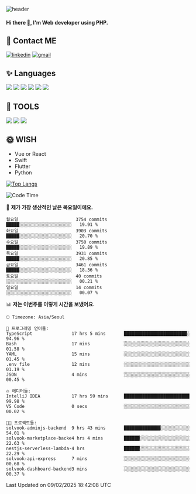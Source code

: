![header](https://capsule-render.vercel.app/api?type=waving&color=auto&height=300&section=header&text=Elin&fontSize=90&animation=twinkling)

#### Hi there 👋, I'm <b>Web developer</b> using PHP. ####

<!--
- 🔭 I’m currently working on Uniwill
- 🌱 I’m currently learning Vue or React or Python.
-->

<!---#### I am PHP developer --->

## 💌 Contact ME ###
[<img src='https://img.shields.io/badge/-EunjiKo-%230A66C2?style=flat-square&logo=LinkedIn&logoColor=white' alt='linkedin'>](https://www.linkedin.com/in/https://www.linkedin.com/in/eunji-ko-00a907164//)  [<img src='https://img.shields.io/badge/-einee214%40gmail.com-%23EA4335?style=flat-square&logo=Gmail&logoColor=white' alt='gmail'>](einee214@gmail.com)  


## ✨ Languages
<img src='https://img.shields.io/badge/-PHP-%23777BB4?style=for-the-badge&logo=PHP&logoColor=white'> <img src='https://img.shields.io/badge/-Laravel-%23FF2D20?style=for-the-badge&logo=Laravel&logoColor=white'> <img src='https://img.shields.io/badge/Jquery-%230769AD?style=for-the-badge&logo=Jquery&logoColor=white'> <img src='https://img.shields.io/badge/CSS3-%231572B6?style=for-the-badge&logo=CSS3&logoColor=white'> <img src='https://img.shields.io/badge/Bootstrap-%237952B3?style=for-the-badge&logo=Bootstrap&logoColor=white' > <img src='https://img.shields.io/badge/MySQL-%234479A1?style=for-the-badge&logo=MySQL&logoColor=white' >

## 🌷 TOOLS
<img src='https://img.shields.io/badge/PHPSTORM-%23000000?style=for-the-badge&logo=PhpStorm&logoColor=white' > <img src='https://img.shields.io/badge/GitLab-%23FCA121?style=for-the-badge&logo=GitLab&logoColor=white' > <img src='https://img.shields.io/badge/GitHub-%23181717?style=for-the-badge&logo=GitHub&logoColor=white'>


## 🌞 WISH
- Vue or React
- Swift
- Flutter
- Python


[![Top Langs](https://github-readme-stats.vercel.app/api/top-langs/?username=ein214&layout=compact)](https://github.com/anuraghazra/github-readme-stats)

<!--START_SECTION:waka-->
![Code Time](http://img.shields.io/badge/Code%20Time-4%2C038%20hrs%2021%20mins-blue)

📅 **제가 가장 생산적인 날은 목요일이에요.** 

```text
월요일                      3754 commits        █████░░░░░░░░░░░░░░░░░░░░   19.91 % 
화요일                      3903 commits        █████░░░░░░░░░░░░░░░░░░░░   20.70 % 
수요일                      3750 commits        █████░░░░░░░░░░░░░░░░░░░░   19.89 % 
목요일                      3931 commits        █████░░░░░░░░░░░░░░░░░░░░   20.85 % 
금요일                      3461 commits        █████░░░░░░░░░░░░░░░░░░░░   18.36 % 
토요일                      40 commits          ░░░░░░░░░░░░░░░░░░░░░░░░░   00.21 % 
일요일                      14 commits          ░░░░░░░░░░░░░░░░░░░░░░░░░   00.07 % 
```


📊 **저는 이번주를 이렇게 시간을 보냈어요.** 

```text
🕑︎ Timezone: Asia/Seoul

💬 프로그래밍 언어들: 
TypeScript               17 hrs 5 mins       ████████████████████████░   94.96 % 
Bash                     17 mins             ░░░░░░░░░░░░░░░░░░░░░░░░░   01.58 % 
YAML                     15 mins             ░░░░░░░░░░░░░░░░░░░░░░░░░   01.45 % 
.env file                12 mins             ░░░░░░░░░░░░░░░░░░░░░░░░░   01.19 % 
JSON                     4 mins              ░░░░░░░░░░░░░░░░░░░░░░░░░   00.45 % 

🔥 에디터들: 
IntelliJ IDEA            17 hrs 59 mins      █████████████████████████   99.98 % 
VS Code                  0 secs              ░░░░░░░░░░░░░░░░░░░░░░░░░   00.02 % 

🐱‍💻 프로젝트들: 
solvook-adminjs-backend  9 hrs 43 mins       ██████████████░░░░░░░░░░░   54.01 % 
solvook-marketplace-backe4 hrs 4 mins        ██████░░░░░░░░░░░░░░░░░░░   22.63 % 
nestjs-serverless-lambda-4 hrs               ██████░░░░░░░░░░░░░░░░░░░   22.29 % 
solvook-api-express      7 mins              ░░░░░░░░░░░░░░░░░░░░░░░░░   00.68 % 
solvook-dashboard-backend3 mins              ░░░░░░░░░░░░░░░░░░░░░░░░░   00.37 % 
```


 Last Updated on 09/02/2025 18:42:08 UTC
<!--END_SECTION:waka-->

<!---![GitHub stats](https://github-readme-stats.vercel.app/api?username=ein214&show_icons=true&theme=dracula)  --->



